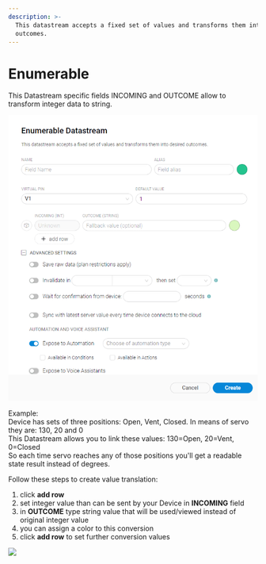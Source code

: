 ```yaml
---
description: >-
  This datastream accepts a fixed set of values and transforms them into desired
  outcomes.
---
```


# Enumerable

This Datastream specific fields INCOMING and OUTCOME allow to transform integer data to string. 

![](../../../../.gitbook/assets/enum_ds.png)

Example:  
Device has sets of three positions: Open, Vent, Closed. In means of servo they are: 130, 20 and 0   
This Datastream allows you to link these values: 130=Open, 20=Vent, 0=Closed  
So each time servo reaches any of those positions you'll get a readable state result instead of degrees.  
  
Follow these steps to create value translation:

1. click **add row**
2. set integer value than can be sent by your Device in **INCOMING** field
3. in **OUTCOME** type string value that will be used/viewed instead of original integer value
4. you can assign a color to this conversion
5. click **add row** to set further conversion values

![](../../../../.gitbook/assets/enum.gif)

